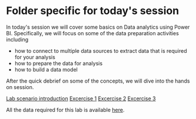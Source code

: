 # Folder specific for today's session

In today's session we will cover some basics on Data analytics using Power BI. 
Specifically, we will focus on some of the data preparation activities including 

- how to connect to multiple data sources to extract data that is required for your analysis
- how to prepare the data for analysis
- how to build a data model

After the quick debrief on some of the concepts, we will dive into the hands on session.

[Lab scenario introduction](https://github.com/BDO-Australia/MunchAndCrunch/blob/master/Session2/1.%20Lab%20Introduction.md) 
[Excercise 1](https://github.com/BDO-Australia/MunchAndCrunch/blob/master/Session2/2.%20Excercise-1.md)
[Excercise 2](https://github.com/BDO-Australia/MunchAndCrunch/blob/master/Session2/3.%20Excercise-2.md)
[Excercise 3](https://github.com/BDO-Australia/MunchAndCrunch/blob/master/Session2/4.%20Excercise-3.md)

All the data required for this lab is available [here](https://github.com/BDO-Australia/MunchAndCrunch/tree/master/Session2/VanArsdel%20Tables).